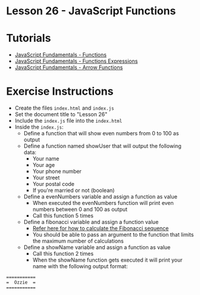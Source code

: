 # Lesson 26 - JavaScript Functions

# Tutorials

- [JavaScript Fundamentals - Functions](https://javascript.info/function-basics)
- [JavaScript Fundamentals - Functions Expressions](https://javascript.info/function-expressions)
- [JavaScript Fundamentals - Arrow Functions](https://javascript.info/arrow-functions-basics)

# Exercise Instructions

- Create the files `index.html` and `index.js`
- Set the document title to "Lesson 26"
- Include the `index.js` file into the `index.html`
- Inside the `index.js`:
  - Define a function that will show even numbers from 0 to 100 as output
  - Define a function named showUser that will output the following data:
    - Your name
    - Your age
    - Your phone number
    - Your street
    - Your postal code
    - If you're married or not (boolean)
  - Define a evenNumbers variable and assign a function as value
    - When executed the evenNumbers function will print even numbers between 0 and 100 as output
    - Call this function 5 times
  - Define a fibonacci variable and assign a function value
    - [Refer here for how to calculate the Fibonacci sequence](https://www.mathsisfun.com/numbers/fibonacci-sequence.html)
    - You should be able to pass an argument to the function that limits the maximum number of calculations
  - Define a showName variable and assign a function as value
    - Call this function 2 times
    - When the showName function gets executed it will print your name with the following output format:
```
===========
=  Ozzie  =
===========
```
